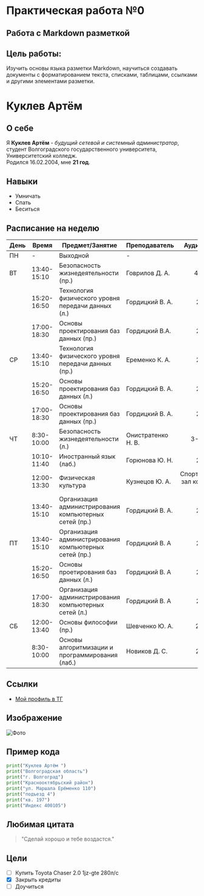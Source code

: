 # Практическая работа №0

## Работа с Markdown разметкой

## Цель работы:
Изучить основы языка разметки Markdown, научиться создавать документы с форматированием текста, списками, таблицами, ссылками и другими элементами разметки.

# Куклев Артём

## О себе
Я **Куклев Артём** - *будущий сетевой и системный администратор*, студент Волгоградского государственного университета, Университетский колледж.  
Родился 16.02.2004, мне **21 год**.

## Навыки
- Умничать
- Спать 
- Беситься

## Расписание на неделю

| День   | Время       | Предмет/Занятие                                                                | Преподаватель                     | Аудитория               |
|------|-------------|--------------------------------------------------------------------------------|-----------------------------------|------------------------:|
| ПН     |      -      | Выходной                                                                       | -                                 | -                       |
| ВТ     | 13:40-15:10 | Безопасность жизнедеятельности (пр.)                                           | Говрилов Д. А.                    | 4-03 М                  |
|        | 15:20-16:50 | Технология физического уровня передачи данных (л.)                             | Гордицкий В. А.                   | 2-15 Г                  |
|        | 17:00-18:30 | Основы проектирования баз данных (пр.)                                          | Гордицкий В.А.                    | 2-15 Г                  |
| СР     | 13:40-15:10 | Технология физического уровня передачи данных (пр.)                            | Еременко К. А.                    | 2-15 Г                  |
|        | 15:20-16:50 | Основы проектирования баз данных (л.)                                           | Гордицкий В. А.                   | 2-15 Г                  |
|        | 17:00-18:30 | Основы проектирования баз данных (пр.)                                          | Гордицкий В. А.                   | 2-15 Г                  |
| ЧТ     | 8:30-10:00  | Безопасность жизнедеятельности (л.)                                            | Онистратенко Н. В.                | 3-05 аМ                 |
|        | 10:10-11:40 | Иностранный язык (лаб.)                                                        | Горюнова Ю. Н.                    | 2-15 Г                  |
|        | 12:00-13:30 | Физическая культура                                                            | Кузнецов Ю. А.                    | Спортивный зал корпуса Е|
|        | 13:40-15:10 | Организация администрирования компьютерных сетей (пр.)                         | Гордицкий В. А.                   | 2-15 Г                  |
| ПТ     | 13:40-15:10 | Организация администрирования компьютерных сетей (пр.)                         | Гордицкий В. А                    | 2-15 Г                  |
|        | 15:20-16:50 | Основы проетирования баз данных (л.)                                           | Гордицкий В. А                    | 2-15 Г                  |
|        | 17:00-18:30 | Организация администрирования компьютерных сетей (л.)                          | Гордицкий В. А                    | 2-15 Г                  |
| СБ     | 12:00-13:40 | Основы философии (пр.)                                                         | Шевченко Ю. А.                    | 2-15 А                  |
|        | 8:30-10:00  | Основы алгоритмизации и программирования (лаб.)                                 | Новиков Д. С.                     | 2-10 В                  |

## Ссылки 
- [Мой профиль в ТГ]( https://t.me/S0fren "Куклев Артём")

## Изображение 
![Фото](C:\Users\Sofren\Downloads\ujdyj.webp)

## Пример кода 
```python 
print("Куклев Артём ")
print("Волгоградская область")
print("г. Волгоград")
print("Краснооктябрьский район")
print("ул. Маршала Ерёменко 110")
print("подъезд 4")
print("кв. 197")
print("Индекс 400105")
```

## Любимая цитата
>"Сделай хорошо и тебе воздастся."

## Цели 
- [ ] Купить Toyota Chaser 2.0 1jz-gte 280л/c
- [x] Закрыть кредиты 
- [ ] Доучиться
